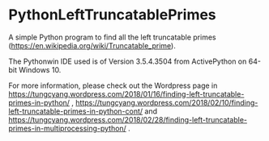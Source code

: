 # PythonLeftTruncatablePrimes

A simple Python program to find all the left truncatable primes (https://en.wikipedia.org/wiki/Truncatable_prime).

The Pythonwin IDE used is of Version 3.5.4.3504 from ActivePython on 64-bit Windows 10.

For more information, please check out the Wordpress page in https://tungcyang.wordpress.com/2018/01/16/finding-left-truncatable-primes-in-python/ , https://tungcyang.wordpress.com/2018/02/10/finding-left-truncatable-primes-in-python-cont/ and https://tungcyang.wordpress.com/2018/02/28/finding-left-truncatable-primes-in-multiprocessing-python/ .

